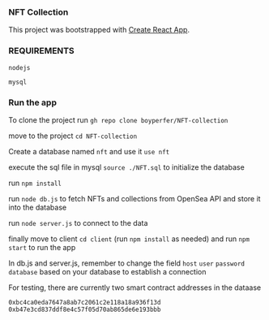 ### NFT Collection

This project was bootstrapped with [Create React App](https://github.com/facebook/create-react-app).

### REQUIREMENTS

`nodejs`

`mysql`

### Run the app

To clone the project run `gh repo clone boyperfer/NFT-collection`

move to the project `cd NFT-collection`

Create a database named `nft` and use it `use nft`

execute the sql file in mysql `source ./NFT.sql` to initialize the database

run `npm install`

run `node db.js` to fetch NFTs and collections from OpenSea API and store it into the database 

run `node server.js` to connect to the data	

finally move to client `cd client` (run `npm install` as needed) and run `npm start` to run the app 

In db.js and server.js, remember to change the field `host` `user` `password` `database` based on your database	to establish a connection

For testing, there are currently two smart contract addresses in the dataase

`0xbc4ca0eda7647a8ab7c2061c2e118a18a936f13d`
`0xb47e3cd837ddf8e4c57f05d70ab865de6e193bbb`


